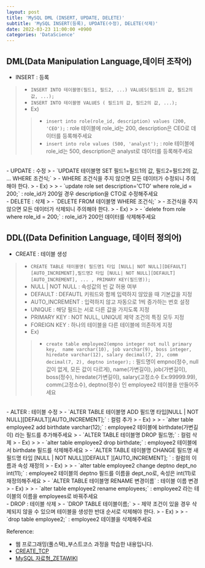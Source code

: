 ```yaml
---
layout: post
title: 'MySQL DML (INSERT, UPDATE, DELETE)'
subtitle: 'MySQL INSERT(등록), UPDATE(수정), DELETE(삭제)'
date: 2022-03-23 11:00:00 +0900
categories: 'DataScience'
---
```


## DML(Data Manipulation Language,데이터 조작어)
- INSERT : 등록
> - `INSERT INTO 테이블명(필드1, 필드2, ...) VALUES(필드1의 값, 필드2의 값, ...);`
> - `INSERT INTO 테이블명
        VALUES ( 필드1의 값, 필드2의 값, ...);`
> - Ex)
> > - `insert into role(role_id, description) values (200, 'CEO');` : role 테이블에 role_id는 200, description은 CEO로 데이터를 등록해주세요
> > - `insert into role values (500, 'analyst');` : role 테이블에 role_id는 500, description은 analyst로 데이터를 등록해주세요

<br>
- UPDATE : 수정
> - `UPDATE 테이블명 SET 필드1=필드1의 값, 필드2=필드2의 값, ... WHERE 조건식;`
> - WHERE 조건식을 주지 않으면 모든 데이터가 수정되니 주의해야 한다.
> - Ex)
> > - `update role set description='CTO' where role_id = 200;` : role_id가 200일 경우 description을 CTO로 수정해주세요

<br>
- DELETE : 삭제
> - `DELETE FROM 테이블명 WHERE 조건식;`
> - 조건식을 주지 않으면 모든 데이터가 삭제되니 주의해야 한다.
> - Ex)
> > - `delete from role where role_id = 200;` : role_id가 200인 데이터를 삭제해주세요

<br>

## DDL((Data Definition Language, 데이터 정의어)
- CREATE : 테이블 생성
> - `CREATE TABLE 테이블명( 필드명1 타입 [NULL| NOT NULL][DEFAULT][AUTO_INCREMENT],필드명2 타입 [NULL| NOT NULL][DEFAULT][AUTO_INCREMENT], ... , PRIMARY KEY(필드명));`
> - NULL | NOT NULL : 속성값의 빈 값 허용 여부
> - DEFAULT : DEFAUTL 키워드와 함께 입력하지 않았을 때 기본값을 지정
> - AUTO_INCREMENT : 입력하지 않고 자동으로 1씩 증가하는 번호 설정
> - UNIQUE : 해당 필드는 서로 다른 값을 가지도록 지정
> - PRIMARY KEY : NOT NULL, UNIQUE 제약 조건의 특징 모두 지정
> - FOREIGN KEY : 하나의 테이블을 다른 테이블에 의존하게 지정
> - Ex)
> > - `create table employee2(empno integer not null primary key, 
name varchar(10), job varchar(9), boss integer, hiredate varchar(12), salary decimal(7, 2), comm decimal(7, 2), deptno integer);` : 필드명이 empno(정수, null값이 없게, 모든 값이 다르게), name(가변길이), job(가변길이), boss(정수), hiredate(가변길이), salary(고정소수 Ex:99999.99), comm(고정소수), deptno(정수) 인 employee2 테이블을 만들어주세요 
       
<BR>
- ALTER : 테이블 수정
> - `ALTER TABLE 테이블명 ADD 필드명 타입[NULL | NOT NULL][DEFAULT][AUTO_INCREMENT];` : 컬럼 추가
> - Ex)
> > - `alter table employee2 add birthdate varchar(12);` : employee2 테이블에 birthdate(가변길이) 라는 필드를 추가해주세요
> - `ALTER TABLE 테이블명 DROP 필드명;` : 컬럼 삭제
> - Ex)
> > - `alter table employee2 drop birthdate;` : employee2 테이블에서 birthdate 필드를 삭제해주세요
> - `ALTER TABLE 테이블명 CHANGE 필드명 새필드명 타입 [NULL | NOT NULL][DEFAULT ][AUTO_INCREMENT]; ` : 컬럼의 이름과 속성 재정의
> - Ex)
> > - `alter table employee2 change deptno dept_no int(11);` : employee2 테이블의 deptno 필드를 이름을 dept_no로, 속성은 int(11)로 재정의해주세요
> - `ALTER TABLE 테이블명 RENAME 변경이름` :  테이블 이름 변경
> - Ex)
> > - `alter table employee2 rename employees;` : employee2 라는 테이블의 이름을 employees로 바꿔주세요

<br>
- DROP : 테이블 삭제
> - `DROP TABLE 테이블이름;`
> - 제약 조건이 있을 경우 삭제되지 않을 수 있으며 테이블을 생성한 반대 순서로 삭제해야 한다.
> - Ex)
> > - `drop table employee2;` : employee2 테이블을 삭제해주세요
<br>

Reference: 
- 웹 프로그래밍(풀스택)_부스트코스 과정을 학습한 내용입니다. 
- [CREATE_TCP](http://www.tcpschool.com/mysql/mysql_basic_create)
- [MySQL 자료형_ZETAWIKI](https://zetawiki.com/wiki/MySQL_%EC%9E%90%EB%A3%8C%ED%98%95)
